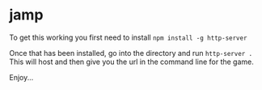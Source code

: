 # jamp
To get this working you first need to install `npm install -g http-server`

Once that has been installed, go into the directory and run `http-server .`
This will host and then give you the url in the command line for the game.

Enjoy...
